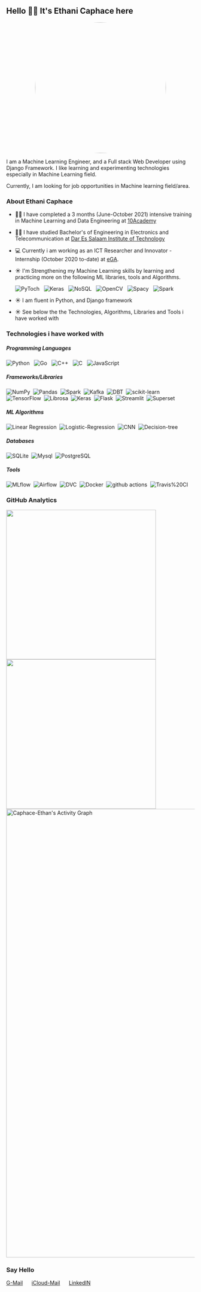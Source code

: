 ## Hello 👋🏾 It's Ethani Caphace here
<p align="center">
<img width="350px" src="https://github.com/Caphace-Ethan/Ethani_Caphace/blob/main/Ethani_Caphace01.png" style="max-width: 100%;border-radius: 200px;">
</p>
I am a Machine Learning Engineer, and a Full stack Web Developer using Django Framework. 
I like learning and experimenting technologies especially in Machine Learning field.

Currently, I am looking for job opportunities in Machine learning field/area.

### About Ethani Caphace

- :man_student: I have completed a 3 months (June-October 2021) intensive training in Machine Learning and Data Engineering at [10Academy](https://www.10academy.org)
- :man_student: I have studied Bachelor's of Engineering in Electronics and Telecommunication at [Dar Es Salaam Institute of Technology](https://www.dit.ac.tz)
- 💻 Currently i am working as an ICT Researcher and Innovator - Internship (October 2020 to-date) at [eGA](https://www.ega.go.tz). 
- ☀️ I'm Strengthening my Machine Learning skills by learning and practicing more on the following ML libraries, tools and Algorithms.
    
    ![PyToch](https://img.shields.io/badge/PyToch-blue)&nbsp;&nbsp; ![Keras](https://img.shields.io/badge/Keras-yellow)&nbsp;&nbsp; 
    ![NoSQL](https://img.shields.io/badge/NoSQL-blue)&nbsp;&nbsp; ![OpenCV](https://img.shields.io/badge/OpenCV-yellow)&nbsp;&nbsp; 
    ![Spacy](https://img.shields.io/badge/Spacy-blue)&nbsp;&nbsp; ![Spark](https://img.shields.io/badge/Spark-yellow)&nbsp;&nbsp;
    
- ☀️ I am fluent in Python, and Django framework
- ☀️ See below the the Technologies,  Algorithms, Libraries and Tools i have worked with

### Technologies i have worked with
##### Programming Languages
![Python](https://img.shields.io/badge/-Python-05122A?style=flat&logo=python)&nbsp;&nbsp;
![Go](https://img.shields.io/badge/Go-GoLang-blue)&nbsp;&nbsp;
![C++](https://img.shields.io/badge/-C++-05122A?style=flat&logo=C%2B%2B)&nbsp;&nbsp;
![C](https://img.shields.io/badge/-C-05122A?style=flat&logo=C%2B%2B)&nbsp;&nbsp;
![JavaScript](https://img.shields.io/badge/-JavaScript-05122A?style=flat&logo=javascript)&nbsp;

##### Frameworks/Libraries
![NumPy](https://img.shields.io/badge/-NumPy-05122A?style=flat&logo=NumPy)&nbsp;
![Pandas](https://img.shields.io/badge/-Pandas-05122A?style=flat&logo=Pandas)&nbsp;
![Spark](https://img.shields.io/badge/-Spark-05122A?style=flat&logo=Spark)&nbsp;
![Kafka](https://img.shields.io/badge/-Kafka-05122A?style=flat&logo=Kafka)&nbsp;
![DBT](https://img.shields.io/badge/-DBT-05122A?style=flat&logo=DBT)&nbsp;
![scikit-learn](https://img.shields.io/badge/-scikit%20learn-05122A?style=flat&logo=scikit%20learn)&nbsp;
![TensorFlow](https://img.shields.io/badge/-TensorFlow-05122A?style=flat&logo=TensorFlow)&nbsp;
![Librosa](https://img.shields.io/badge/-Librosa-05122A?style=flat&logo=Librosa)&nbsp;
![Keras](https://img.shields.io/badge/-Keras-05122A?style=flat&logo=Keras)&nbsp;
![Flask](https://img.shields.io/badge/-Flask-05122A?style=flat&logo=Flask)&nbsp;
![Streamlit](https://img.shields.io/badge/-Streamlit-05122A?style=flat&logo=Streamlit)&nbsp;
![Superset](https://img.shields.io/badge/-Superset-05122A?style=flat&logo=Superset)&nbsp;


##### ML Algorithms
![Linear Regression](https://img.shields.io/badge/-Linear--Regression-blue)&nbsp;
![Logistic-Regression](https://img.shields.io/badge/-Logistic--Regression-blue)&nbsp;
![CNN](https://img.shields.io/badge/-CNN-05122A?style=flat&logo=CNN)&nbsp;
![Decision-tree](https://img.shields.io/badge/-Decision--tree-blue)&nbsp;


##### Databases
![SQLite](https://img.shields.io/badge/-SQLite-05122A?style=flat&logo=SQLite)&nbsp;
![Mysql](https://img.shields.io/badge/-Mysql-05122A?style=flat&logo=Mysql)&nbsp;
![PostgreSQL](https://img.shields.io/badge/-PostgreSQL-05122A?style=flat&logo=PostgreSQL)&nbsp;

##### Tools
![MLflow](https://img.shields.io/badge/-MLflow-05122A?style=flat&logo=MLflow)&nbsp;
![Airflow](https://img.shields.io/badge/-Airflow-05122A?style=flat&logo=Airflow)&nbsp;
![DVC](https://img.shields.io/badge/-DVC-05122A?style=flat&logo=DVC)&nbsp;
![Docker](https://img.shields.io/badge/-Docker-05122A?style=flat&logo=Docker)&nbsp;
![github actions](https://img.shields.io/badge/-GitHub%20Actions-05122A?style=flat&logo=GitHub%20Actions)&nbsp;
![Travis%20CI](https://img.shields.io/badge/-Travis%20CI-05122A?style=flat&logo=Travis%20CI)&nbsp;


### GitHub Analytics
<p align="left">
  <a href="https://github.com/Caphace-Ethan">
    <img width="400px" src="https://github-readme-stats-eight-theta.vercel.app/api?username=Caphace-Ethan&show_icons=true&theme=react&include_all_commits=true&count_private=true&hide_border=true&bg_color=060B0D"/>
    <img width="400px" src="https://github-readme-streak-stats.herokuapp.com?user=Caphace-Ethan&theme=black-ice&hide_border=true&stroke=0000&background=060B0D">
  </a>
  <a href="https://github.com/Caphace-Ethan"><img alt="Caphace-Ethan's Activity Graph"  width="1200px" src="https://activity-graph.herokuapp.com/graph?username=Caphace-Ethan&theme=react-dark&hide_border=true" /></a>
</p>

### Say Hello
<p align="left">
    <a href="mailto:ethancaphace@gmail.com">G-Mail</a> &nbsp;&nbsp;&nbsp;&nbsp;
    <a href="mailto:ethancaphace@icloud.com">iCloud-Mail</a> &nbsp;&nbsp;&nbsp;&nbsp;
    <a href="https://www.linkedin.com/in/ethani-caphace-697464158">LinkedIN</a> &nbsp;&nbsp;&nbsp;&nbsp;
</p>

